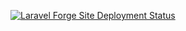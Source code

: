 [![Laravel Forge Site Deployment Status](https://img.shields.io/endpoint?url=https%3A%2F%2Fforge.laravel.com%2Fsite-badges%2F2195437f-0ff9-4241-8978-0f248aa9af0c%3Fdate%3D1%26commit%3D1&style=plastic)](https://forge.laravel.com/servers/748183/sites/2560281)